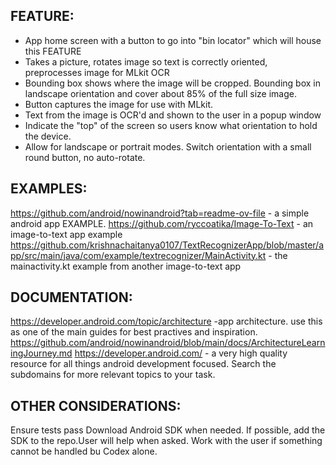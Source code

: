 ## FEATURE:

- App home screen with a button to go into "bin locator" which will house this FEATURE
- Takes a picture, rotates image so text is correctly oriented, preprocesses image for MLkit OCR
- Bounding box shows where the image will be cropped. Bounding box in landscape orientation and cover about 85% of the full size image.
- Button captures the image for use with MLkit.
- Text from the image is OCR'd and shown to the user in a popup window
- Indicate the "top" of the screen so users know what orientation to hold the device.
- Allow for landscape or portrait modes. Switch orientation with a small round button, no auto-rotate.


## EXAMPLES:

https://github.com/android/nowinandroid?tab=readme-ov-file - a simple android app EXAMPLE.
https://github.com/ryccoatika/Image-To-Text - an image-to-text app example
https://github.com/krishnachaitanya0107/TextRecognizerApp/blob/master/app/src/main/java/com/example/textrecognizer/MainActivity.kt - the mainactivity.kt example from another image-to-text app

## DOCUMENTATION:

https://developer.android.com/topic/architecture -app architecture. use this as one of the main guides for best practives and inspiration.
https://github.com/android/nowinandroid/blob/main/docs/ArchitectureLearningJourney.md
https://developer.android.com/ - a very high quality resource for all things android development focused. Search the subdomains for more relevant topics to your task.


## OTHER CONSIDERATIONS:

Ensure tests pass
Download Android SDK when needed. If possible, add the SDK to the repo.User will help when asked. Work with the user if something cannot be handled bu Codex alone.